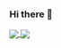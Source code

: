 ### Hi there 👋

<!--
**walczy/walczy** is a ✨ _special_ ✨ repository because its `README.md` (this file) appears on your GitHub profile.

Here are some ideas to get you started:

- 🔭 I’m currently working on ...
- 🌱 I’m currently learning ...
- 👯 I’m looking to collaborate on ...
- 🤔 I’m looking for help with ...
- 💬 Ask me about ...
- 📫 How to reach me: ...
- 😄 Pronouns: ...
- ⚡ Fun fact: ...
-->
<a href="https://github.com/walczy/walczy">
  <img align="center" src="https://github-readme-stats.vercel.app/api?username=walczy&show_icons=true&theme=yeblu" />
</a>

<a href="https://github.com/walczy/walczy">
  <img align="center" src="https://github-readme-stats.vercel.app/api/top-langs/?username=walczy&layout=compac" />
</a>

